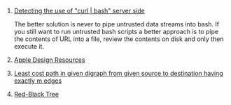 1. [Detecting the use of "curl | bash" server side](https://www.idontplaydarts.com/2016/04/detecting-curl-pipe-bash-server-side/)

   The better solution is never to pipe untrusted data streams into bash. If you still want to run untrusted bash scripts a better approach is to pipe the contents of URL into a file, review the contents on disk and only then execute it.

2. [Apple Design Resources](https://developer.apple.com/design/resources/)


3. [Least cost path in given digraph from given source to destination having exactly m edges](http://www.techiedelight.com/least-cost-path-digraph-source-destination-m-edges/)

4. [Red-Black Tree](https://www.geeksforgeeks.org/red-black-tree-set-1-introduction-2/)